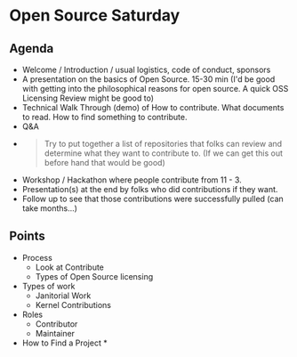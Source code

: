 # Open Source Saturday

## Agenda

* Welcome / Introduction / usual logistics, code of conduct, sponsors
* A presentation on the basics of Open Source. 15-30 min (I'd be good with getting into the philosophical reasons for open source. A quick OSS Licensing Review might be good to)
* Technical Walk Through (demo) of How to contribute. What documents to read. How to find something to contribute.
* Q&A
* >Try to put together a list of repositories that folks can review and determine what they want to contribute to. (If we can get this out before hand that would be good)
* Workshop / Hackathon where people contribute from 11 - 3.
* Presentation(s) at the end by folks who did contributions if they want.
* Follow up to see that those contributions were successfully pulled (can take months...)

## Points

* Process
  * Look at Contribute
  * Types of Open Source licensing
* Types of work
  * Janitorial Work
  * Kernel Contributions
* Roles
  * Contributor
  * Maintainer
* How to Find a Project
  * 
